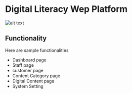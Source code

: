# Digital Literacy Wep Platform
![alt text]([https://www.emergingedtech.com/wp/wp-content/uploads/2017/09/NMC-DigitalLiteracy-Pt2-1024x5761-1280x720.jpg](https://www.google.com/url?sa=i&url=http%3A%2F%2Fpurposefultechnology.weebly.com%2Fcreating-digital-citizens---what-is-digital-literacy.html&psig=AOvVaw2d6mvqsVAqTcCgB4EhWXPL&ust=1697207856825000&source=images&cd=vfe&opi=89978449&ved=0CBEQjRxqFwoTCLC9v8Pj8YEDFQAAAAAdAAAAABAJ)https://www.google.com/url?sa=i&url=http%3A%2F%2Fpurposefultechnology.weebly.com%2Fcreating-digital-citizens---what-is-digital-literacy.html&psig=AOvVaw2d6mvqsVAqTcCgB4EhWXPL&ust=1697207856825000&source=images&cd=vfe&opi=89978449&ved=0CBEQjRxqFwoTCLC9v8Pj8YEDFQAAAAAdAAAAABAJ)

## Functionality
Here are sample functionalities
- Dashboard page
- Staff page
- customer page
- Content Category page
- Digital Content page
- System Setting

